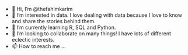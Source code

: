- 👋 Hi, I’m @thefahimkarim
- 👀 I’m interested in data. I love dealing with data because I love to know and share the stories behind them.
- 🌱 I’m currently learning R, SQL and Python. 
- 💞️ I’m looking to collaborate on many things! I have lots of different eclectic interests. 
- 📫 How to reach me ...

<!---
thefahimkarim/thefahimkarim is a ✨ special ✨ repository because its `README.md` (this file) appears on your GitHub profile.
You can click the Preview link to take a look at your changes.
--->
